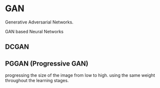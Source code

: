 # GAN
Generative Adversarial Networks.

GAN based Neural Networks

## DCGAN

## PGGAN (Progressive GAN)
progressing the size of the image from low to high.
using the same weight throughout the learning stages.

